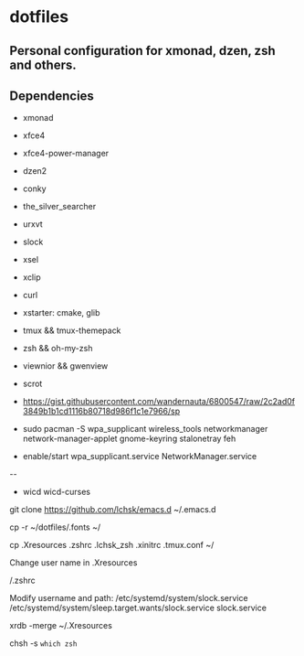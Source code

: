 # dotfiles
## Personal configuration for xmonad, dzen, zsh and others.

## Dependencies

* xmonad

* xfce4

* xfce4-power-manager

* dzen2

* conky

* the_silver_searcher

* urxvt

* slock

* xsel

* xclip

* curl

* xstarter: cmake, glib

* tmux && tmux-themepack

* zsh && oh-my-zsh

* viewnior && gwenview

* scrot

* https://gist.githubusercontent.com/wandernauta/6800547/raw/2c2ad0f3849b1b1cd1116b80718d986f1c1e7966/sp

* sudo pacman -S wpa_supplicant wireless_tools networkmanager network-manager-applet gnome-keyring stalonetray feh

* enable/start wpa_supplicant.service NetworkManager.service

--
* wicd wicd-curses

git clone https://github.com/lchsk/emacs.d ~/.emacs.d

cp -r ~/dotfiles/.fonts ~/

cp .Xresources .zshrc .lchsk_zsh .xinitrc .tmux.conf ~/

Change user name in .Xresources

/.zshrc

Modify username and path:
/etc/systemd/system/slock.service
/etc/systemd/system/sleep.target.wants/slock.service
slock.service

xrdb -merge ~/.Xresources

chsh -s `which zsh`
